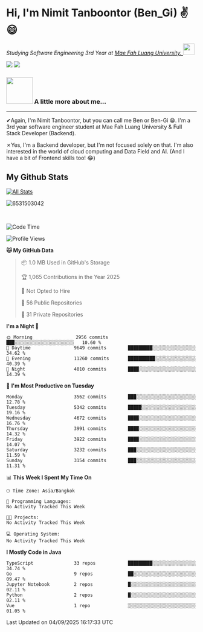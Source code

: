 # Hi, I'm Nimit Tanboontor (Ben_Gi) ✌😄
<p><em>Studying Software Engineering 3rd Year at <a href="https://en.mfu.ac.th/home.html"> Mae Fah Luang University.
</a><img src="https://media.giphy.com/media/WUlplcMpOCEmTGBtBW/giphy.gif" width="30"> </em></p>


[![](https://img.shields.io/badge/linkedin-%230077B5.svg?style=for-the-badge&logo=linkedin)]([https://www.linkedin.com/in/thanaphoom-babparn/](https://www.linkedin.com/in/nimit-tanbooutor-798139246/))
[![](https://img.shields.io/badge/Medium-12100E?style=for-the-badge&logo=medium&logoColor=white)](https://medium.com/@nimittanbooutor)

### <img src="https://media.giphy.com/media/VgCDAzcKvsR6OM0uWg/giphy.gif" width="70"> A little more about me...  

<hr> <!-- Horizontal line -->

&#10004;Again, I'm Nimit Tanboontor, but you can call me Ben or Ben-Gi 😁. I'm a 3rd year software engineer student at Mae Fah Luang University & Full Stack Developer (Backend).

&#10007;Yes, I'm a Backend developer, but I'm not focused solely on that. I'm also interested in the world of cloud computing and Data Field and AI. (And I have a bit of Frontend skills too! 😂)


## My Github Stats

[![All Stats](https://github-readme-stats.vercel.app/api?username=6531503042&show_icons=true&theme=algolia)](https://github.com/6531503042)

<p><img align="center" src="https://github-readme-streak-stats.herokuapp.com/?user=6531503042&" alt="6531503042" /></p>

<br />


<!--START_SECTION:waka-->
![Code Time](http://img.shields.io/badge/Code%20Time-525%20hrs%2038%20mins-blue)

![Profile Views](http://img.shields.io/badge/Profile%20Views-1-blue)

**🐱 My GitHub Data** 

> 📦 1.0 MB Used in GitHub's Storage 
 > 
> 🏆 1,065 Contributions in the Year 2025
 > 
> 🚫 Not Opted to Hire
 > 
> 📜 56 Public Repositories 
 > 
> 🔑 31 Private Repositories 
 > 
**I'm a Night 🦉** 

```text
🌞 Morning                2956 commits        ███░░░░░░░░░░░░░░░░░░░░░░   10.60 % 
🌆 Daytime                9649 commits        █████████░░░░░░░░░░░░░░░░   34.62 % 
🌃 Evening                11260 commits       ██████████░░░░░░░░░░░░░░░   40.39 % 
🌙 Night                  4010 commits        ████░░░░░░░░░░░░░░░░░░░░░   14.39 % 
```
📅 **I'm Most Productive on Tuesday** 

```text
Monday                   3562 commits        ███░░░░░░░░░░░░░░░░░░░░░░   12.78 % 
Tuesday                  5342 commits        █████░░░░░░░░░░░░░░░░░░░░   19.16 % 
Wednesday                4672 commits        ████░░░░░░░░░░░░░░░░░░░░░   16.76 % 
Thursday                 3991 commits        ████░░░░░░░░░░░░░░░░░░░░░   14.32 % 
Friday                   3922 commits        ████░░░░░░░░░░░░░░░░░░░░░   14.07 % 
Saturday                 3232 commits        ███░░░░░░░░░░░░░░░░░░░░░░   11.59 % 
Sunday                   3154 commits        ███░░░░░░░░░░░░░░░░░░░░░░   11.31 % 
```


📊 **This Week I Spent My Time On** 

```text
🕑︎ Time Zone: Asia/Bangkok

💬 Programming Languages: 
No Activity Tracked This Week

🐱‍💻 Projects: 
No Activity Tracked This Week

💻 Operating System: 
No Activity Tracked This Week
```

**I Mostly Code in Java** 

```text
TypeScript               33 repos            █████████░░░░░░░░░░░░░░░░   34.74 % 
Go                       9 repos             ██░░░░░░░░░░░░░░░░░░░░░░░   09.47 % 
Jupyter Notebook         2 repos             █░░░░░░░░░░░░░░░░░░░░░░░░   02.11 % 
Python                   2 repos             █░░░░░░░░░░░░░░░░░░░░░░░░   02.11 % 
Vue                      1 repo              ░░░░░░░░░░░░░░░░░░░░░░░░░   01.05 % 
```




 Last Updated on 04/09/2025 16:17:33 UTC
<!--END_SECTION:waka-->
